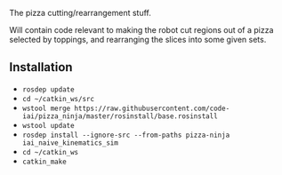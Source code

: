 The pizza cutting/rearrangement stuff. 

Will contain code relevant to making the robot cut regions out of a pizza selected by toppings, and rearranging the slices into some given sets.

## Installation
* ```rosdep update```
* ```cd ~/catkin_ws/src```
* ```wstool merge https://raw.githubusercontent.com/code-iai/pizza_ninja/master/rosinstall/base.rosinstall```
* ```wstool update```
* ```rosdep install --ignore-src --from-paths pizza-ninja iai_naive_kinematics_sim```
* ```cd ~/catkin_ws```
* ```catkin_make```
